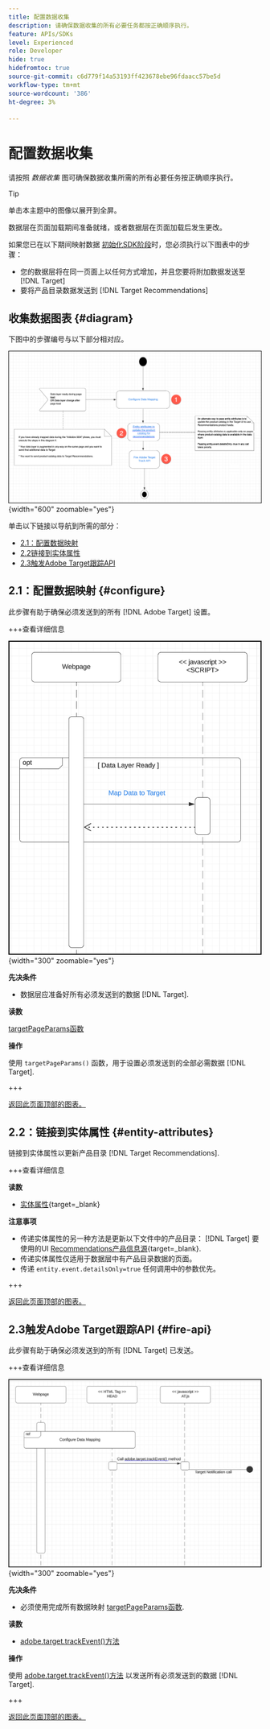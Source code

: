 ```yaml
---
title: 配置数据收集
description: 请确保数据收集的所有必要任务都按正确顺序执行。
feature: APIs/SDKs
level: Experienced
role: Developer
hide: true
hidefromtoc: true
source-git-commit: c6d779f14a53193ff423678ebe96fdaacc57be5d
workflow-type: tm+mt
source-wordcount: '386'
ht-degree: 3%

---
```


# 配置数据收集

请按照 *数据收集* 图可确保数据收集所需的所有必要任务按正确顺序执行。

>[!TIP]
>
>单击本主题中的图像以展开到全屏。

数据层在页面加载期间准备就绪，或者数据层在页面加载后发生更改。

如果您已在以下期间映射数据 [初始化SDK阶段](/help/dev/patterns/recs-atjs/initialize-sdk.md)时，您必须执行以下图表中的步骤：

* 您的数据层将在同一页面上以任何方式增加，并且您要将附加数据发送至 [!DNL Target]
* 要将产品目录数据发送到 [!DNL Target Recommendations]

## 收集数据图表 {#diagram}

下图中的步骤编号与以下部分相对应。

![数据收集图表](/help/dev/patterns/recs-atjs/assets/data-collection-diagram.png){width="600" zoomable="yes"}

单击以下链接以导航到所需的部分：

* [2.1：配置数据映射](#configure)
* [2.2链接到实体属性](#entity-attributes)
* [2.3触发Adobe Target跟踪API](#fire-api)

## 2.1：配置数据映射 {#configure}

此步骤有助于确保必须发送到的所有 [!DNL Adobe Target] 设置。

+++查看详细信息

![配置数据映射图](/help/dev/patterns/recs-atjs/assets/cofigure-data-mapping.png){width="300" zoomable="yes"}

**先决条件**

* 数据层应准备好所有必须发送到的数据 [!DNL Target].

**读数**

[targetPageParams函数](/help/dev/implement/client-side/atjs/atjs-functions/targetpageparams.md)

**操作**

使用 `targetPageParams()` 函数，用于设置必须发送到的全部必需数据 [!DNL Target].

+++

[返回此页面顶部的图表。](#diagram)

## 2.2：链接到实体属性 {#entity-attributes}

链接到实体属性以更新产品目录 [!DNL Target Recommendations].

+++查看详细信息

**读数**

* [实体属性](https://experienceleague.adobe.com/docs/target/using/recommendations/entities/entity-attributes.html){target=_blank}

**注意事项**

* 传递实体属性的另一种方法是更新以下文件中的产品目录： [!DNL Target] 要使用的UI [Recommendations产品信息源](https://experienceleague.adobe.com/docs/target/using/recommendations/entities/feeds.html){target=_blank}.
* 传递实体属性仅适用于数据层中有产品目录数据的页面。
* 传递 `entity.event.detailsOnly=true` 任何调用中的参数优先。

+++

[返回此页面顶部的图表。](#diagram)

## 2.3触发Adobe Target跟踪API {#fire-api}

此步骤有助于确保必须发送到的所有 [!DNL Target] 已发送。

+++查看详细信息

![Fire Adobe Target跟踪API图](/help/dev/patterns/recs-atjs/assets/fire-track-api.png){width="300" zoomable="yes"}

**先决条件**

* 必须使用完成所有数据映射 [targetPageParams函数](/help/dev/implement/client-side/atjs/atjs-functions/targetpageparams.md).

**读数**

* [adobe.target.trackEvent()方法](/help/dev/implement/client-side/atjs/atjs-functions/adobe-target-trackevent.md)

**操作**

使用 [adobe.target.trackEvent()方法](/help/dev/implement/client-side/atjs/atjs-functions/adobe-target-trackevent.md) 以发送所有必须发送到的数据 [!DNL Target].

+++

[返回此页面顶部的图表。](#diagram)

